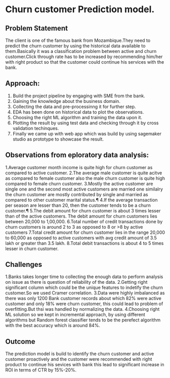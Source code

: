 # Churn customer Prediction model.

## Problem Statement
The client is one of the famous bank from Mozambique.They need to predict the churn customer by using the historical data available to them.Basically it was a classification problem between active and churn customer.Click through rate has to be increased by recommending him/her with right product so that the customer could continue his services with the bank.
## Approach:
1. Build the project pipeline by engaging with SME from the bank.
2. Gaining the knowledge about the business domain.
3. Collecting the data and pre-processinng it for further step.
4. EDA has been done on historical data to plot the observations.
5. Choosing the right ML algorithm and training the data upon it.
6. Plotting the result by using test data and checking through it by cross validation techinques. 
7. Finally we came up with web app which was build by using sagemaker studio as prototype to showcase the result.
## Observations from eploratory data analysis:
1.Average customer month income is quite high for churn customer as compared to active customer.
2.The average male customer is quite acitve as compared to female customer also the male churn customer  is quite high compared to female churn customer.
3.Mostly the active customer are single one and the second most active customers are married one       similalry the churn customer are mostly contributed by single and married as compared to other customer marital status.¶
4.If the average transaction per season are lesser than 20, then the customer tends to be a churn customer.¶
5.The debit amount for churn customer is about 3 times lesser than of the active customers. The debit amount for churn customers lies between 20,000 to 1,00,000.
6.Total number of credit transactions done by churn customers is around 2 to 3 as opposed to 8 or >8 by active customers
7.Total credit amount for churn customer lies in the range 20,000 to 60,000 as opposed to active customers with avg credit amount of 3.5 lakh or greater than 3.5 lakh.
8.Total debit transactions is about 4 to 5 times lesser in churn customer.
## Challenges
1.Banks takes longer time to collecting the enough data to perform analysis on issue as there is question of reliability of the data.
2.Getting right significant column which could be the unique features to indetify the churn customer.So we used Cramer correlation.
3.Data were highly imbalanced as there was only 1200 Bank customer records about which 82% were active customer and only 18% were churn customer, this could lead to problem of overfitting.But thsi was handled by normalizing the data.
4.Choosing right ML solution so we kept in incremental approach, by using different algorithms but Random forest classifier tends to be the perefect algorithm with the best accuracy which is around 84%.
## Outcome
The prediction model is build to identify the churn customer and active customer proactively and the customer were recommended with right product to continue his sevices with bank this lead to significant increase in ROI in terms of CTR by 15%-20%.
